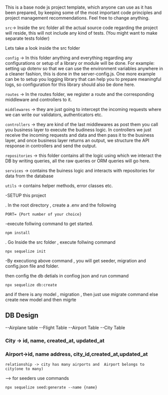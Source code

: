 This is a base node js project template, which anyone can use as it has been prepared, by keeping some of the most important code principles and project management recommendations. Feel free to change anything.

`src`-> Inside the src folder all the actual source code regarding the project will reside, this will not include any kind of tests. (You might want to make separate tests folder)

Lets take a look inside the src folder

`config` -> In this folder anything and everything regarding any configurations or setup of a library or module will be done. For example: setting up dotenv so that we can use the environment variables anywhere in a cleaner fashion, this is done in the server-config.js. One more example can be to setup you logging library that can help you to prepare meaningful logs, so configuration for this library should also be done here.


`routes` -> In the routes folder, we register a route and the corresponding middleware and controllers to it.


`middlewares` -> they are just going to intercept the incoming requests where we can write our validators, authenticators etc.


`controllers` -> they are kind of the last middlewares as post them you call you business layer to execute the budiness logic. In controllers we just receive the incoming requests and data and then pass it to the business layer, and once business layer returns an output, we structure the API response in controllers and send the output.

`repositories` -> this folder contains all the logic using which we interact the DB by writing queries, all the raw queries or ORM queries will go here.


`services` -> contains the buiness logic and interacts with repositories for data from the database


`utils` -> contains helper methods, error classes etc.

-SETUP this project

. In the root directory , create a .env and the following

 ```
 PORT= {Port number of your choice}
 ```

 -execute follwing command to get started.
 ```
 npm install
 ```

. Go Inside the src folder , execute follwing command
````
npx sequelize init
```` 
-By executiong above command , you will get seeder, migration and config.json file and folder.

then config the db detials in confiog json and run command
```
npx sequelize db:create
```

and if there is any model , migration , then just use migrate command else create new model and then migrte


## DB Design

--Airplane table
--Flight Table
--Airport Table 
--City  Table

### City -> id, name, created_at, updated_at
### Airport->id, name address, city_id,created_at,updated_at
    relationship -> city has many airports and  Airport belongs to city(one to many)


--> for seeders use commands
```
npx sequelize seed:generate --name {name}
```